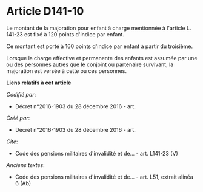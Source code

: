 # Article D141-10

Le montant de la majoration pour enfant à charge mentionnée à l'article L. 141-23 est fixé à 120 points d'indice par enfant.

Ce montant est porté à 160 points d'indice par enfant à partir du troisième.

Lorsque la charge effective et permanente des enfants est assumée par une ou des personnes autres que le conjoint ou
partenaire survivant, la majoration est versée à cette ou ces personnes.

**Liens relatifs à cet article**

_Codifié par_:

  - Décret n°2016-1903 du 28 décembre 2016 - art.

_Créé par_:

  - Décret n°2016-1903 du 28 décembre 2016 - art.

_Cite_:

  - Code des pensions militaires d'invalidité et de... - art. L141-23 (V)

_Anciens textes_:

  - Code des pensions militaires d'invalidité et de... - art. L51, extrait alinéa 6 (Ab)
